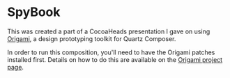 # SpyBook

This was created a part of a CocoaHeads presentation I gave on using [Origami](http://facebook.github.io/origami/), a design prototyping toolkit for Quartz Composer.

In order to run this composition, you'll need to have the Origami patches installed first.  Details on how to do this are available on the [Origami project page](http://facebook.github.io/origami/).
